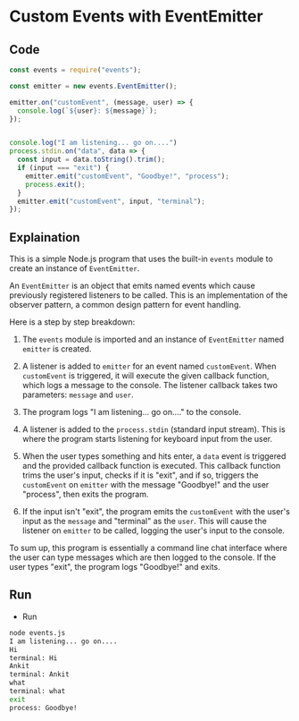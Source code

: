 # Custom Events with EventEmitter

## Code

```js
const events = require("events");

const emitter = new events.EventEmitter();

emitter.on("customEvent", (message, user) => {
  console.log(`${user}: ${message}`);
});


console.log("I am listening... go on....")
process.stdin.on("data", data => {
  const input = data.toString().trim();
  if (input === "exit") {
    emitter.emit("customEvent", "Goodbye!", "process");
    process.exit();
  }
  emitter.emit("customEvent", input, "terminal");
});
```

## Explaination

This is a simple Node.js program that uses the built-in `events` module to create an instance of `EventEmitter`. 

An `EventEmitter` is an object that emits named events which cause previously registered listeners to be called. This is an implementation of the observer pattern, a common design pattern for event handling.

Here is a step by step breakdown:

1. The `events` module is imported and an instance of `EventEmitter` named `emitter` is created.

2. A listener is added to `emitter` for an event named `customEvent`. When `customEvent` is triggered, it will execute the given callback function, which logs a message to the console. The listener callback takes two parameters: `message` and `user`.

3. The program logs "I am listening... go on...." to the console.

4. A listener is added to the `process.stdin` (standard input stream). This is where the program starts listening for keyboard input from the user.

5. When the user types something and hits enter, a `data` event is triggered and the provided callback function is executed. This callback function trims the user's input, checks if it is "exit", and if so, triggers the `customEvent` on `emitter` with the message "Goodbye!" and the user "process", then exits the program.

6. If the input isn't "exit", the program emits the `customEvent` with the user's input as the `message` and "terminal" as the `user`. This will cause the listener on `emitter` to be called, logging the user's input to the console.

To sum up, this program is essentially a command line chat interface where the user can type messages which are then logged to the console. If the user types "exit", the program logs "Goodbye!" and exits.

## Run

- Run

```bash
node events.js
I am listening... go on....
Hi
terminal: Hi
Ankit
terminal: Ankit
what
terminal: what
exit
process: Goodbye!
```
